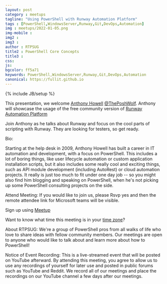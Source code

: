 ```yaml
---
layout: post
category : meetups
tagline: "Using PowerShell with Runway Automation Platform"
tags : [PowerShell,WindowsServer,Runway,Git,DevOps,Automation]
img : meetups/2022-01-05.png
img-mobile : 
img2 : 
img3 : 
author : RTPSUG
title2 : PowerShell Core Concepts
title3 : 
css: 
js: 
bgcolor: ff5a71
keywords: PowerShell,WindowsServer,Runway,Git,DevOps,Automation
canonical: https://fullit.github.io
---
```

{% include JB/setup %}

This presentation, we welcome [Anthony Howell](https://theposhwolf.com/) [@ThePoshWolf](https://twitter.com/theposhwolf). Anthony will showcase the usage of the free community version of [Runway Automation Platform](https://www.runway.host/)

Join Anthony as he talks about Runway and focus on the cool parts of scripting with Runway. They are looking for testers, so get ready.

<!--more-->

Bio:

Starting at the help desk in 2009, Anthony Howell has built a career in IT automation and development, with a focus on PowerShell. This includes a lot of boring things, like user lifecycle automation or custom application installation scripts, but it also includes some really cool and exciting things, such as API module development (including AutoRest) or cloud automation projects. It really is just too much to fit under one day job -- so you might also find him blogging and speaking on PowerShell, when he's not picking up some PowerShell consulting projects on the side.

Attend Meeting:
If you would like to join us, please Rsvp yes and then the remote attendee link for Microsoft teams will be visible.

Sign up using [Meetup](https://www.meetup.com/Research-Triangle-PowerShell-Users-Group/events/283043089)

Want to know what time this meeting is in your [time zone](https://everytimezone.com/s/c53a348a)?

About RTPSUG:
We're a group of PowerShell pros from all walks of life who love to share ideas with fellow community members. Our meetings are open to anyone who would like to talk about and learn more about how to PowerShell!

Notice of Event Recording:
This is a live-streamed event that will be posted on YouTube afterward. By attending this meeting, you agree to allow us to use any recordings of yourself for later use and posted in public forums such as YouTube and Reddit. We record all of our meetings and place the recordings on our YouTube channel a few days after our meetings.

